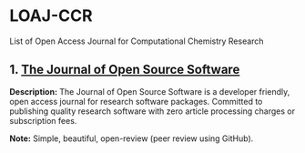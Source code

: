 # LOAJ-CCR
List of Open Access Journal for Computational Chemistry Research

## 1. [The Journal of Open Source Software](https://joss.theoj.org/)

**Description:** The Journal of Open Source Software is a developer friendly, open access journal for research software packages.
  Committed to publishing quality research software with zero article processing charges or subscription fees.

**Note:** Simple, beautiful, open-review (peer review using GitHub).
